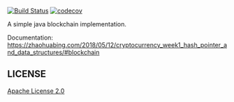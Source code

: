 [![Build Status](https://travis-ci.org/zhaohuabing/blockchain.svg?branch=master)](https://travis-ci.org/zhaohuabing/blockchain)
[![codecov](https://codecov.io/gh/zhaohuabing/blockchain/branch/master/graph/badge.svg)](https://codecov.io/gh/zhaohuabing/blockchain)

A simple java blockchain implementation.

Documentation: https://zhaohuabing.com/2018/05/12/cryptocurrency_week1_hash_pointer_and_data_structures/#blockchain

## LICENSE
[Apache License 2.0](https://www.apache.org/licenses/LICENSE-2.0)
